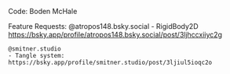 Code: 
	Boden McHale

Feature Requests:
	@atropos148.bsky.social
	- RigidBody2D https://bsky.app/profile/atropos148.bsky.social/post/3ljhccxiiyc2g

	@smitner.studio
	- Tangle system: https://bsky.app/profile/smitner.studio/post/3ljiul5ioqc2o
